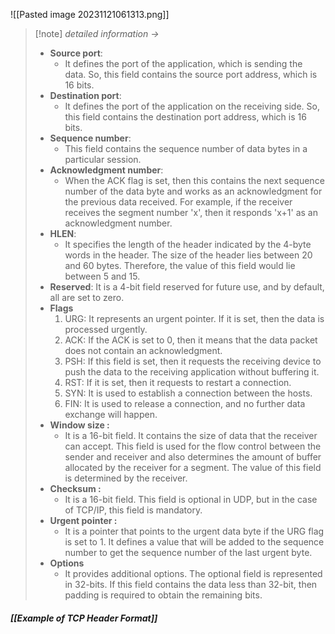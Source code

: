 ![[Pasted image 20231121061313.png]]

>[!note] *detailed information ->*
>- **Source port**:
> 	- It defines the port of the application, which is sending the data. So, this field contains the source port address, which is 16 bits.
> - **Destination port**:
> 	- It defines the port of the application on the receiving side. So, this field contains the destination port address, which is 16 bits. 
> - **Sequence number**:
> 	- This field contains the sequence number of data bytes in a particular session.
> - **Acknowledgment number**:
> 	- When the ACK flag is set, then this contains the next sequence number of the data byte and works as an acknowledgment for the previous data received. For example, if the receiver receives the segment number 'x', then it responds 'x+1' as an acknowledgment number.
> - **HLEN**:
> 	- It specifies the length of the header indicated by the 4-byte words in the header. The size of the header lies between 20 and 60 bytes. Therefore, the value of this field would lie between 5 and 15.
> - **Reserved**: It is a 4-bit field reserved for future use, and by default, all are set to zero.
> - **Flags**
> 	1. URG:
> 		It represents an urgent pointer. If it is set, then the data is processed urgently.
> 	2. ACK:
> 		If the ACK is set to 0, then it means that the data packet does not contain an acknowledgment.
> 	3. PSH:
> 		If this field is set, then it requests the receiving device to push the data to the receiving application without buffering it. 
> 	4. RST:
> 		If it is set, then it requests to restart a connection.
> 	5. SYN:
> 		It is used to establish a connection between the hosts.
> 	6. FIN:
> 		It is used to release a connection, and no further data exchange will happen.
>- **Window size :**
>	- It is a 16-bit field. It contains the size of data that the receiver can accept. This field is used for the flow control between the sender and receiver and also determines the amount of buffer allocated by the receiver for a segment. The value of this field is determined by the receiver.
>- **Checksum :**
> 	- It is a 16-bit field. This field is optional in UDP, but in the case of TCP/IP, this field is mandatory.
> - **Urgent pointer :**
> 	- It is a pointer that points to the urgent data byte if the URG flag is set to 1. It defines a value that will be added to the sequence number to get the sequence number of the last urgent byte.
> - **Options**
> 	- It provides additional options. The optional field is represented in 32-bits. If this field contains the data less than 32-bit, then padding is required to obtain the remaining bits.

##### *[[Example of TCP Header Format]]*

